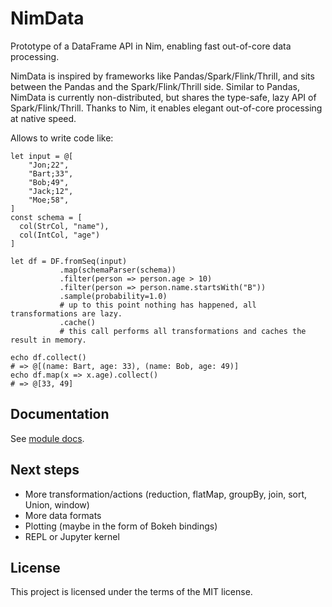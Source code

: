 # NimData

Prototype of a DataFrame API in Nim, enabling fast out-of-core data processing.

NimData is inspired by frameworks like Pandas/Spark/Flink/Thrill,
and sits between the Pandas and the Spark/Flink/Thrill side.
Similar to Pandas, NimData is currently non-distributed,
but shares the type-safe, lazy API of Spark/Flink/Thrill.
Thanks to Nim, it enables elegant out-of-core processing at native speed.

Allows to write code like:

```nimrod
let input = @[
    "Jon;22",
    "Bart;33",
    "Bob;49",
    "Jack;12",
    "Moe;58",
]
const schema = [
  col(StrCol, "name"),
  col(IntCol, "age")
]

let df = DF.fromSeq(input)
           .map(schemaParser(schema))
           .filter(person => person.age > 10)
           .filter(person => person.name.startsWith("B"))
           .sample(probability=1.0)
           # up to this point nothing has happened, all transformations are lazy.
           .cache()
           # this call performs all transformations and caches the result in memory.

echo df.collect()
# => @[(name: Bart, age: 33), (name: Bob, age: 49)]
echo df.map(x => x.age).collect()
# => @[33, 49]
```

## Documentation

See [module docs](https://bluenote10.github.io/NimData/nimdata.html).

## Next steps

- More transformation/actions (reduction, flatMap, groupBy, join, sort, Union, window)
- More data formats
- Plotting (maybe in the form of Bokeh bindings)
- REPL or Jupyter kernel

## License

This project is licensed under the terms of the MIT license.
